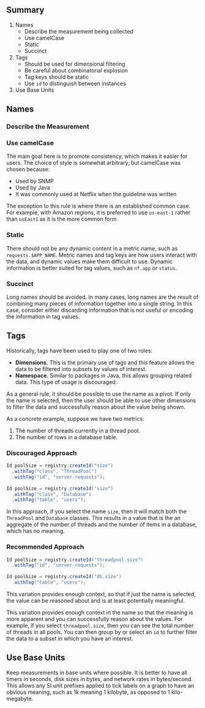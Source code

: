 ## Summary

1. Names
    * Describe the measurement being collected
    * Use camelCase
    * Static
    * Succinct
2. Tags
    * Should be used for dimensional filtering
    * Be careful about combinatorial explosion
    * Tag keys should be static
    * Use `id` to distinguish between instances
3. Use Base Units

## Names

### Describe the Measurement

### Use camelCase

The main goal here is to promote consistency, which makes it easier for users. The choice of
style is somewhat arbitrary, but camelCase was chosen because:

* Used by SNMP
* Used by Java
* It was commonly used at Netflix when the guideline was written

The exception to this rule is where there is an established common case. For example, with
Amazon regions, it is preferred to use `us-east-1` rather than `usEast1` as it is the more
common form.

### Static

There should not be any dynamic content in a metric name, such as `requests.$APP_NAME`. Metric
names and tag keys are how users interact with the data, and dynamic values make them difficult
to use. Dynamic information is better suited for tag values, such as `nf.app` or `status`. 

### Succinct

Long names should be avoided. In many cases, long names are the result of combining many pieces
of information together into a single string. In this case, consider either discarding information
that is not useful or encoding the information in tag values.  

## Tags

Historically, tags have been used to play one of two roles:

* **Dimensions.** This is the primary use of tags and this feature allows the data to be filtered
into subsets by values of interest.
* **Namespace.** Similar to packages in Java, this allows grouping related data. This type of usage
is discouraged.

As a general rule, it should be possible to use the name as a pivot. If only the name is selected,
then the user should be able to use other dimensions to filter the data and successfully reason
about the value being shown. 

As a concrete example, suppose we have two metrics:

1. The number of threads currently in a thread pool.
2. The number of rows in a database table.

### Discouraged Approach

```java
Id poolSize = registry.createId("size")
  .withTag("class", "ThreadPool")
  .withTag("id", "server-requests");
  
Id poolSize = registry.createId("size")
  .withTag("class", "Database")
  .withTag("table", "users");  
```

In this approach, if you select the name `size`, then it will match both the `ThreadPool` and
`Database` classes. This results in a value that is the an aggregate of the number of threads
and the number of items in a database, which has no meaning. 

### Recommended Approach

```java
Id poolSize = registry.createId("threadpool.size")
  .withTag("id", "server-requests");
  
Id poolSize = registry.createId("db.size")
  .withTag("table", "users");  
```

This variation provides enough context, so that if just the name is selected, the value can be
reasoned about and is at least potentially meaningful.

This variation provides enough context in the name so that the meaning is more apparent and you
can successfully reason about the values. For example, if you select `threadpool.size`, then you
can see the total number of threads in all pools. You can then group by or select an `id` to
further filter the data to a subset in which you have an interest.

## Use Base Units

Keep measurements in base units where possible. It is better to have all timers in seconds, disk
sizes in bytes, and network rates in bytes/second. This allows any SI unit prefixes applied to
tick labels on a graph to have an obvious meaning, such as 1k meaning 1 kilobyte, as opposed to
1 kilo-megabyte.
